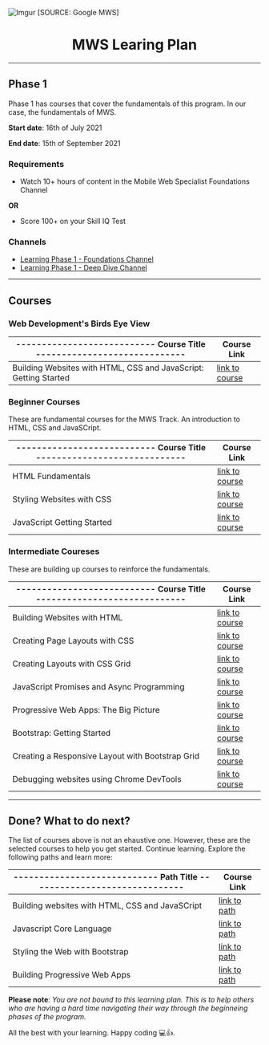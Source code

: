![Imgur](https://i.imgur.com/4CdZs87.jpg)
[SOURCE: Google MWS]

<h1 align="center">MWS Learing Plan</h1>

---

## Phase 1

Phase 1 has courses that cover the fundamentals of this program. In our case, the fundamentals of MWS.

**Start date**: 16th of July 2021

**End date**: 15th of September 2021

### **Requirements**
- Watch 10+ hours of content in the Mobile Web Specialist Foundations Channel

**OR**

- Score 100+ on your Skill IQ Test

### **Channels**
- [Learning Phase 1 - Foundations Channel](https://app.pluralsight.com/channels/details/8dfb23fa-4429-4f82-8135-833a1b092be2)
- [Learning Phase 1 - Deep Dive Channel](https://app.pluralsight.com/channels/details/2471866a-0cca-45f0-bb20-9bcf74e17063)

---

## Courses
  
### Web Development's Birds Eye View
  
| --------------------------- Course Title ----------------------------- | Course Link                                  |
| ---                                                                    | ---                                          |
| Building Websites with HTML, CSS and JavaScript: Getting Started       | [link to course](https://app.pluralsight.com/library/courses/html-css-javascript-getting-started-building-websites/table-of-contents) |
  
### Beginner Courses

These are fundamental courses for the MWS Track. An introduction to HTML, CSS and JavaSCript.

| --------------------------- Course Title ----------------------------- | Course Link                                  |
| ---                                                                    | ---                                          |
| HTML Fundamentals                                                      | [link to course](https://app.pluralsight.com/library/courses/cf24be02-4875-4adb-a0dd-497e0235f47f) |
| Styling Websites with CSS                                              | [link to course](https://app.pluralsight.com/library/courses/594f58dd-6427-480e-a057-22ad2fdc2ec9) |
| JavaScript Getting Started                                             | [link to course](https://app.pluralsight.com/library/courses/804837c6-ac3c-4698-aebd-bc15f629e64e) |

### Intermediate Coureses

These are building up courses to reinforce the fundamentals.
  
| --------------------------- Course Title ----------------------------- | Course Link                                  |
| ---                                                                    | ---                                          |
| Building Websites with HTML                                            | [link to course](https://app.pluralsight.com/library/courses/0aefb129-3974-439e-b583-0c75f95ae299) |
| Creating Page Layouts with CSS                                         | [link to course](https://app.pluralsight.com/library/courses/d0f7040a-01ea-45ea-b94d-f570016a306e) |
| Creating Layouts with CSS Grid                                         | [link to course](https://app.pluralsight.com/library/courses/60c8ac90-ad62-47e1-85ab-d59839464466) |
| JavaScript Promises and Async Programming                              | [link to course](https://app.pluralsight.com/library/courses/javascript-promises-async-programming)|
| Progressive Web Apps: The Big Picture                                  | [link to course](https://app.pluralsight.com/library/courses/2f28c215-61f8-4c89-8d3f-9df5faa2773b) |
| Bootstrap: Getting Started                                             | [link to course](https://app.pluralsight.com/library/courses/bootstrap-getting-started)            |
| Creating a Responsive Layout with Bootstrap Grid                       | [link to course](https://app.pluralsight.com/library/courses/bootstrap-grid-creating-responsive-layout) |
| Debugging websites using Chrome DevTools                               | [link to course](https://app.pluralsight.com/library/courses/9b24778e-e1e5-415d-b2d8-1c5600bc3c25) |

---

## Done? What to do next?

The list of courses above is not an ehaustive one. However, these are the selected courses to help you get started. Continue learning. Explore the following paths and learn more: 

| ---------------------------- Path Title ------------------------------ | Course Link                                  |
| ---                                                                    | ---                                          |
| Building websites with HTML, CSS and JavaSCript                        | [link to path](https://app.pluralsight.com/paths/skills/building-websites-with-html-css-and-javascript) |
| Javascript Core Language                                               | [link to path](https://app.pluralsight.com/paths/skills/javascript-core-language) |
| Styling the Web with Bootstrap                                         | [link to path](https://app.pluralsight.com/paths/skills/styling-the-web-with-bootstrap) |
| Building Progressive Web Apps                                          | [link to path](https://app.pluralsight.com/paths/skills/building-progressive-web-applications) |


**Please note**: *You are not bound to this learning plan. This is to help others who are having a hard time navigating their way through the beginneing phases of the program.*

All the best with your learning. Happy coding 💻👍.
 
